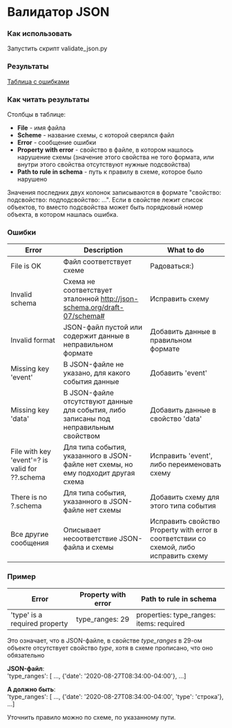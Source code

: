 # Валидатор JSON 

### Как использовать

Запустить скрипт validate_json.py

### Результаты

[Таблица с ошибками](errors_table.html)

### Как читать результаты

Столбцы в таблице:
* **File** - имя файла
* **Scheme** - название схемы, с которой сверялся файл
* **Error** - сообщение ошибки
* **Property with error** - свойство в файле, в котором нашлось нарушение схемы 
(значение этого свойства не того формата, или внутри этого свойства отсутствуют нужные подсвойства)
* **Path to rule in schema** - путь к правилу в схеме, которое было нарушено

Значения последних двух колонок записываются в формате "свойство: подсвойство: подподсвойство: ...". 
Если в свойстве лежит список объектов, то вместо подсвойства может быть порядковый номер объекта, 
в котором нашлась ошибка. 

### Ошибки

| Error                                          | Description                                                                           | What to do                                                                            |
|------------------------------------------------|---------------------------------------------------------------------------------------|---------------------------------------------------------------------------------------|
| File is OK                                     | Файл соответствует схеме                                                              | Радоваться:)                                                                          |
| Invalid schema                                 | Схема не соответствует эталонной http://json-schema.org/draft-07/schema#              | Исправить схему                                                                       |
| Invalid format                                 | JSON-файл пустой или содержит данные в неправильном формате                           | Добавить данные в правильном формате                                                  |
| Missing key 'event'                            | В JSON-файле не указано, для какого события данные                                    | Добавить 'event'                                                                      |
| Missing key 'data'                             | В JSON-файле отсутствуют данные для события, либо записаны под неправильным свойством | Добавить данные в свойство 'data'                                                     |
| File with key 'event'=? is valid for ??.schema | Для типа события, указанного в JSON-файле нет схемы, но ему подходит другая схема     | Исправить 'event', либо переименовать схему                                           |
| There is no ?.schema                           | Для типа события, указанного в JSON-файле нет схемы                                   | Добавить схему для этого типа события                                                 |
| Все другие сообщения                           | Описывает несоответствие JSON-файла и схемы                                           | Исправить свойство Property with error в соответствии со схемой, либо исправить схему |

### Пример

| Error |                       Property with error | Path to rule in schema |
|-------|----------------------                     |-----------             |
|'type' is a required property| type_ranges: 29     |properties: type_ranges: items: required |

Это означает, что в JSON-файле, в свойстве *type_ranges* в 29-ом объекте отсутствует свойство *type*, 
хотя в схеме прописано, что оно обязательно

**JSON-файл**:\
'type_ranges': [ ...,
{'date': '2020-08-27T08:34:00-04:00'}, ...]

**А должно быть**:\
'type_ranges': [ ...,
{'date': '2020-08-27T08:34:00-04:00', 'type': 'строка'}, ...]

Уточнить правило можно по схеме, по указанному пути.
